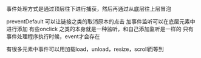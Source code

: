 事件处理方式是通过顶层往下进行捕获，然后再通过从底层往上层冒泡

preventDefault 可以让链接之类的取消原本的点击
加事件监听可以在底层元素中进行添加
有些onclick 之类的本身就是一种监听，和自己添加监听是一样的
只有事件处理程序执行时候，event才会存在

有很多元素中事件可以用加载load，unload，resize，scroll而等到